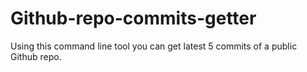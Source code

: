 # Github-repo-commits-getter
Using this command line tool you can get latest 5 commits of a public Github repo.

